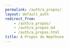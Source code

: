 ```yaml
---
permalink: /auth/a_propos/
layout: default_auth
redirect_from:
    - /auth/a_propos/
    - /auth/a_propos.md
    - /auth/a_propos.html
title: A Propos de Nepthune
---
```

